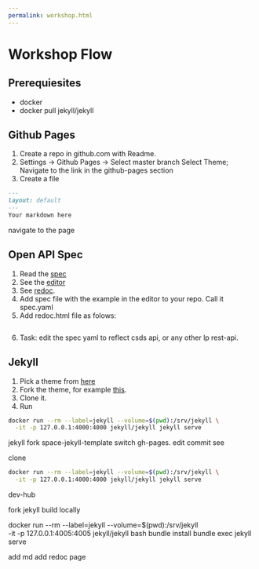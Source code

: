 ```yaml
---
permalink: workshop.html
---
```


# Workshop Flow

## Prerequiesites 
* docker
* docker pull jekyll/jekyll

## Github Pages
1. Create a repo in github.com with Readme.
2. Settings -> Github Pages -> 
   Select master branch
   Select Theme;
   Navigate to the link in the github-pages section
3. Create a file
```markdown
---
layout: default
---
Your markdown here
```
navigate to the page

## Open API Spec
1. Read the [spec](https://github.com/OAI/OpenAPI-Specification/blob/3.0.0-rc0/versions/3.0.md)
2. See the [editor](http://editor.swagger.io/#!/)
3. See [redoc](https://github.com/Rebilly/ReDoc).
4. Add spec file with the example in the editor to your repo. Call it spec.yaml
5. Add redoc.html file as folows:
```html
```
6. Task: edit the spec yaml to reflect csds api, or any other lp rest-api.

## Jekyll
1. Pick a theme from [here](http://jekyllthemes.org/)
2. Fork the theme, for example [this](http://jekyllthemes.org/themes/vision-casper-theme/).
3. Clone it.
4. Run
```sh
docker run --rm --label=jekyll --volume=$(pwd):/srv/jekyll \
  -it -p 127.0.0.1:4000:4000 jekyll/jekyll jekyll serve
```

jekyll fork space-jekyll-template
switch gh-pages.
edit
commit
see

clone

```sh
docker run --rm --label=jekyll --volume=$(pwd):/srv/jekyll \
  -it -p 127.0.0.1:4000:4000 jekyll/jekyll jekyll serve
```

dev-hub

fork jekyll
build locally

docker run --rm --label=jekyll --volume=$(pwd):/srv/jekyll \
  -it -p 127.0.0.1:4005:4005 jekyll/jekyll bash
bundle install
bundle exec jekyll serve

add md
add redoc page



